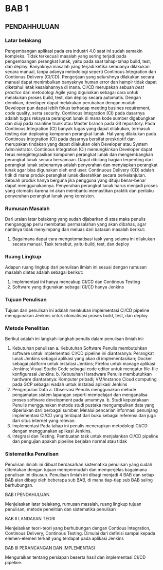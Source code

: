 # BAB 1
## PENDAHHULUAN

### Latar belakang
Pengembangan aplikasi pada era industri 4.0 saat ini sudah semakin kompleks. Tidak terkecuali masalah yang sering terjadi pada pengembangan perangkat lunak, yaitu pada saat tahap-tahap build, test, dan deploy. Banyaknya masalah yang terjadi ketika semuanya dilakukan secara manual, tanpa adanya metodologi seperti Continous Integration dan Contionus Delivery (CI/CD). Pengerjaan yang seluruhnya dilakukan secara manual dapat menimbulkan banyaknya human error dan hampir tidak dapat diketahui letak kesalahannya di mana.
CI/CD merupakan sebuah *best practice* dari metodologi Agile yang digunakan sebagai cara untuk melakukan proses build, test, dan deploy secara automatis. Dengan demikian, developer dapat melakukan perubahan dengan mudah. Developer pun dapat lebih fokus terhadap meeting busines requirement, code quality, serta security.
Continous Integration (CI) pada dasarnya adalah tugas rekayasa perangkat lunak di mana kode sumber digabungkan dan diuji pada mainline trunk atau Master branch pada Git repository. Pada Continous Integration (CI) banyak tugas yang dapat dilakukan, termasuk testing dan deploying komponen perangkat lunak. Hal yang dilakukan pada Continous Integration (CI) pada dasarnya bersifat preskriptif dan merupakan tindakan yang dapat dilakukan oleh Developer atau System Administrator. Continous Integration (CI) memungkinkan Developer dapat terus mengintegrasikan komponen perangkat lunak dan mengembangkan perangkat lunak secara bersamaan.
Dapat dibilang bagian terpenting dari perangkat lunak sebenarnya adalah penyerahan dan menyiapkan perangkat lunak agar bisa digunakan oleh end user. Continuous Delivery (CD) adalah titik di mana produk perangkat lunak diserahkan secara berkelanjutan. Sebuah produk hanya berguna jika pengguna yang dituju benar-benar dapat menggunakannya. Penyerahan perangkat lunak harus menjadi proses yang otomatis karena ini akan membantu memastikan praktik dan perilaku penyerahan perangkat lunak yang konsisten.

### Rumusan Masalah

Dari uraian latar belakang yang sudah dijabarkan di atas maka penulis menganggap perlu membatasi permasalahan yang akan dibahas, agar nantinya tidak menyimpang dan meluas dari batasan masalah berikut:
1. Bagaimana dapat cara mengotomatisasi task yang selama ini dilakukan secara manual. Task tersebut, yaitu build, test, dan deploy

### Ruang Lingkup

Adapun ruang lingkup dari penulisan ilmiah ini sesuai dengan rumusan masalah diatas adalah sebagai berikut:
1. Implementasi ini hanya mencakup CI/CD dan Continous Testing
2. Software yang digunakan sebagai CI/CD hanya Jenkins

### Tujuan Penulisan

Tujuan dari penulisan ini adalah melakukan implementasi CI/CD pipeline menggunakan Jenkins untuk otomatisasi proses build, test, dan deploy.

### Metode Penelitian

Berikut adalah ini langkah-langkah penulis dalam penulisan ilmiah ini:

1. Kebutuhan penulisan
  a. Kebutuhan Software
      Penulis membutuhkan software untuk implementasi CI/CD pipeline ini diantaranya: Perangkat lunak Jenkins sebagai aplikasi yang akan di implementasikan; Docker sebagai platform untuk instalasi Jenkins; Firefox untuk manage aplikasi Jenkins; Visual Studio Code sebagai code editor untuk mengatur file-file konfigurasai Jenkins.
  b. Kebutuhan Haradware
      Penulis membutuhkan hardware diantaranya: Komputer pribadi; VM/instance Cloud computing pada GCP sebagai wadah untuk instalasi aplikasi Jenkins
2. Pengmpulan Data
  a. Observasi
      Penulis menggunakan metode pengamatan sistem lapangan seperti mempelajari dan menganalisa proses software development pada umumnya.
  b. Studi kepustakaan
      Penulis menggunakan metode studi pustaka mengumpulkan data yang diperlukan dari berbagai sumber. Melalui pencarian informasi penunjang implementasi CI/CD yang terdapat dari buku sebagai referensi dan juga dari situs internet yang relevan.
3. Implementasi
    Pada tahap ini penulis menerapkan metodologi CI/CD dengan menggunakan aplikasi Jenkins.
4. Integrasi dan Testing.
    Pembuatan task untuk menjalankan CI/CD pipeline dan pengujian apakah pipeline berjalan normal atau tidak

### Sistematika Penulisan

Penulisan ilmiah ini dibuat berdasarkan sistematika penulisan yang sudah ditentukan dengan tujuan mempermudah dan memperjelas bagaimana penulisan ini disusun. Penulisan ilmiah ini dibagi menjadi 4 BAB dan setiap BAB alan dibagi oleh beberapa sub BAB, di mana tiap-tiap sub BAB saling berhubungan.

BAB I PENDAHULUAN

Menjelaskan latar belakang, rumusan masalah, ruang lingkup tujuan penulisan, metode penelitian dan sistematika penulisan

BAB II LANDASAN TEORI

Menjelaskan teori-teori yang berhubungan dengan Contious Integration, Continous Delivery, Continous Testing. Dimulai dari definisi sampai kepada elemen-elemen terkait yang terdapat pada aplikasi Jenkins

BAB III PERANCANGAN DAN IMPLEMENTASI

Menguraikan tentang persiapan beserta hasil dan implementasi CI/CD pipeline.